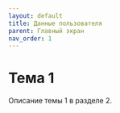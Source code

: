 ```yaml
---
layout: default
title: Данные пользователя
parent: Главный экран
nav_order: 1
---
```


# Тема 1

Описание темы 1 в разделе 2.
